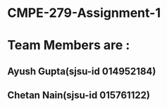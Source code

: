 # CMPE-279-Assignment-1

# Team Members are : 

## Ayush Gupta(sjsu-id 014952184)
## Chetan Nain(sjsu-id 015761122)
